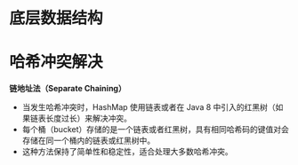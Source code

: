 # 底层数据结构
# 哈希冲突解决
**链地址法（Separate Chaining）**
* 当发生哈希冲突时，HashMap 使用链表或者在 Java 8 中引入的红黑树（如果链表长度过长）来解决冲突。
* 每个桶（bucket）存储的是一个链表或者红黑树，具有相同哈希码的键值对会存储在同一个桶内的链表或红黑树中。
* 这种方法保持了简单性和稳定性，适合处理大多数哈希冲突。
